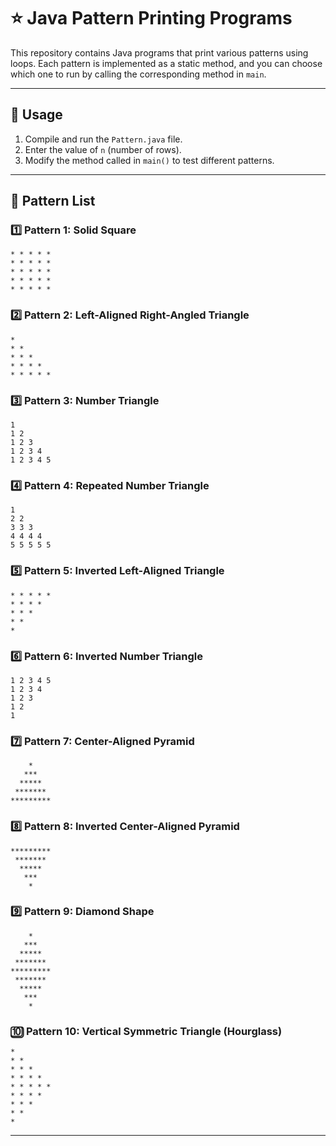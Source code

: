 # ⭐ Java Pattern Printing Programs

This repository contains Java programs that print various patterns using loops. Each pattern is implemented as a static method, and you can choose which one to run by calling the corresponding method in `main`.

---

## 📌 Usage

1. Compile and run the `Pattern.java` file.
2. Enter the value of `n` (number of rows).
3. Modify the method called in `main()` to test different patterns.

---

## 🧩 Pattern List

### 1️⃣ Pattern 1: Solid Square

```
* * * * *
* * * * *
* * * * *
* * * * *
* * * * *
```

### 2️⃣ Pattern 2: Left-Aligned Right-Angled Triangle

```
* 
* * 
* * * 
* * * * 
* * * * *
```

### 3️⃣ Pattern 3: Number Triangle

```
1 
1 2 
1 2 3 
1 2 3 4 
1 2 3 4 5
```

### 4️⃣ Pattern 4: Repeated Number Triangle

```
1 
2 2 
3 3 3 
4 4 4 4 
5 5 5 5 5
```

### 5️⃣ Pattern 5: Inverted Left-Aligned Triangle

```
* * * * * 
* * * * 
* * * 
* * 
*
```

### 6️⃣ Pattern 6: Inverted Number Triangle

```
1 2 3 4 5 
1 2 3 4 
1 2 3 
1 2 
1
```

### 7️⃣ Pattern 7: Center-Aligned Pyramid

```
    *    
   ***   
  *****  
 ******* 
*********
```

### 8️⃣ Pattern 8: Inverted Center-Aligned Pyramid

```
*********
 ******* 
  *****  
   ***   
    *    
```

### 9️⃣ Pattern 9: Diamond Shape

```
    *    
   ***   
  *****  
 ******* 
*********
 ******* 
  *****  
   ***   
    *    
```

### 🔟 Pattern 10: Vertical Symmetric Triangle (Hourglass)

```
* 
* * 
* * * 
* * * * 
* * * * * 
* * * * 
* * * 
* * 
*
```

---


